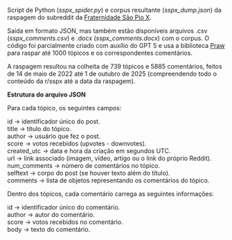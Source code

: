 Script de Python (_sspx_spider.py_) e corpus resultante (_sspx_dump.json_) da raspagem do subreddit da [Fraternidade São Pio X](https://www.reddit.com/r/sspx/).  

Saída em formato JSON, mas também estão disponíveis arquivos .csv (_sspx_comments.csv_) e .docx (_sspx_comments.docx_) com o corpus. O código foi parcialmente criado com auxílio do GPT 5 e usa a biblioteca [Praw](https://github.com/praw-dev/praw) para raspar até 1000 tópicos e os correspondentes comentários. 

A raspagem resultou na colheita de 739 tópicos e 5885 comentários, feitos de 14 de maio de 2022 até 1 de outubro de 2025 (compreendendo todo o conteúdo da r/sspx até a data da raspagem).

**Estrutura do arquivo JSON**

Para cada tópico, os seguintes campos:

id → identificador único do post.  
title → título do tópico.  
author → usuário que fez o post.  
score → votos recebidos (upvotes - downvotes).  
created_utc → data e hora da criação em segundos UTC.  
url → link associado (imagem, vídeo, artigo ou o link do próprio Reddit).  
num_comments → número de comentários no tópico.  
selftext → corpo do post (se houver texto além do título).  
comments → lista de objetos representando os comentários do tópico.  

Dentro dos tópicos, cada comentário carrega as seguintes informações:

id → identificador único do comentário.  
author → autor do comentário.  
score → votos recebidos no comentário.  
body → texto do comentário.  

